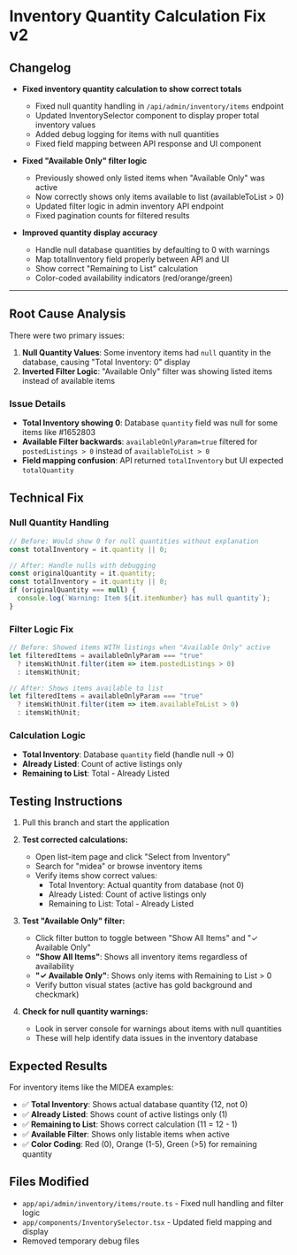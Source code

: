 # Inventory Quantity Calculation Fix v2

## Changelog

- **Fixed inventory quantity calculation to show correct totals**
  - Fixed null quantity handling in `/api/admin/inventory/items` endpoint
  - Updated InventorySelector component to display proper total inventory values
  - Added debug logging for items with null quantities
  - Fixed field mapping between API response and UI component

- **Fixed "Available Only" filter logic** 
  - Previously showed only listed items when "Available Only" was active
  - Now correctly shows only items available to list (availableToList > 0)
  - Updated filter logic in admin inventory API endpoint
  - Fixed pagination counts for filtered results

- **Improved quantity display accuracy**
  - Handle null database quantities by defaulting to 0 with warnings
  - Map totalInventory field properly between API and UI
  - Show correct "Remaining to List" calculation 
  - Color-coded availability indicators (red/orange/green)

---

## Root Cause Analysis

There were two primary issues:

1. **Null Quantity Values**: Some inventory items had `null` quantity in the database, causing "Total Inventory: 0" display
2. **Inverted Filter Logic**: "Available Only" filter was showing listed items instead of available items

### Issue Details

- **Total Inventory showing 0**: Database `quantity` field was null for some items like #1652803
- **Available Filter backwards**: `availableOnlyParam=true` filtered for `postedListings > 0` instead of `availableToList > 0`
- **Field mapping confusion**: API returned `totalInventory` but UI expected `totalQuantity`

## Technical Fix

### Null Quantity Handling
```javascript
// Before: Would show 0 for null quantities without explanation
const totalInventory = it.quantity || 0;

// After: Handle nulls with debugging 
const originalQuantity = it.quantity;
const totalInventory = it.quantity || 0;
if (originalQuantity === null) {
  console.log(`Warning: Item ${it.itemNumber} has null quantity`);
}
```

### Filter Logic Fix
```javascript
// Before: Showed items WITH listings when "Available Only" active
let filteredItems = availableOnlyParam === "true" 
  ? itemsWithUnit.filter(item => item.postedListings > 0)
  : itemsWithUnit;

// After: Shows items available to list
let filteredItems = availableOnlyParam === "true" 
  ? itemsWithUnit.filter(item => item.availableToList > 0)
  : itemsWithUnit;
```

### Calculation Logic
- **Total Inventory**: Database `quantity` field (handle null → 0)
- **Already Listed**: Count of active listings only  
- **Remaining to List**: Total - Already Listed

## Testing Instructions

1. Pull this branch and start the application
2. **Test corrected calculations:**
   - Open list-item page and click "Select from Inventory"
   - Search for "midea" or browse inventory items
   - Verify items show correct values:
     - Total Inventory: Actual quantity from database (not 0)
     - Already Listed: Count of active listings only
     - Remaining to List: Total - Already Listed

3. **Test "Available Only" filter:**
   - Click filter button to toggle between "Show All Items" and "✓ Available Only"
   - **"Show All Items"**: Shows all inventory items regardless of availability
   - **"✓ Available Only"**: Shows only items with Remaining to List > 0
   - Verify button visual states (active has gold background and checkmark)

4. **Check for null quantity warnings:**
   - Look in server console for warnings about items with null quantities
   - These will help identify data issues in the inventory database

## Expected Results

For inventory items like the MIDEA examples:
- ✅ **Total Inventory**: Shows actual database quantity (12, not 0)
- ✅ **Already Listed**: Shows count of active listings only (1)
- ✅ **Remaining to List**: Shows correct calculation (11 = 12 - 1)
- ✅ **Available Filter**: Shows only listable items when active
- ✅ **Color Coding**: Red (0), Orange (1-5), Green (>5) for remaining quantity

## Files Modified

- `app/api/admin/inventory/items/route.ts` - Fixed null handling and filter logic
- `app/components/InventorySelector.tsx` - Updated field mapping and display
- Removed temporary debug files
